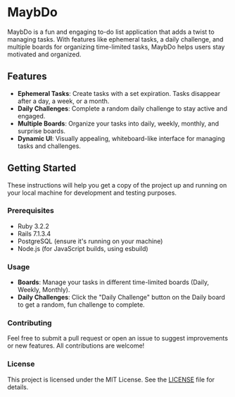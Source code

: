 
# MaybDo

MaybDo is a fun and engaging to-do list application that adds a twist to managing tasks. With features like ephemeral tasks, a daily challenge, and multiple boards for organizing time-limited tasks, MaybDo helps users stay motivated and organized.

## Features

- **Ephemeral Tasks**: Create tasks with a set expiration. Tasks disappear after a day, a week, or a month.
- **Daily Challenges**: Complete a random daily challenge to stay active and engaged.
- **Multiple Boards**: Organize your tasks into daily, weekly, monthly, and surprise boards.
- **Dynamic UI**: Visually appealing, whiteboard-like interface for managing tasks and challenges.

## Getting Started

These instructions will help you get a copy of the project up and running on your local machine for development and testing purposes.

### Prerequisites

- Ruby 3.2.2
- Rails 7.1.3.4
- PostgreSQL (ensure it's running on your machine)
- Node.js (for JavaScript builds, using esbuild)

### Usage

- **Boards**: Manage your tasks in different time-limited boards (Daily, Weekly, Monthly).
- **Daily Challenges**: Click the "Daily Challenge" button on the Daily board to get a random, fun challenge to complete.

### Contributing

Feel free to submit a pull request or open an issue to suggest improvements or new features. All contributions are welcome!

### License

This project is licensed under the MIT License. See the [LICENSE](./LICENSE) file for details.